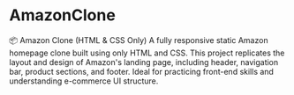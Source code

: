 # AmazonClone
📦 Amazon Clone (HTML & CSS Only) A fully responsive static Amazon homepage clone built using only HTML and CSS. This project replicates the layout and design of Amazon's landing page, including header, navigation bar, product sections, and footer. Ideal for practicing front-end skills and understanding e-commerce UI structure.
